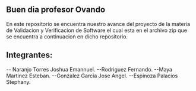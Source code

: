 ## Buen dia profesor Ovando


En este repositorio se encuentra nuestro avance del proyecto de la materia de Validacion y Verificacion de Software
el cual esta en el archivo zip que se encuentra a continuacion en dicho repositorio.



## Integrantes:
-- Naranjo Torres Joshua Emannuel.
--Rodriguez Fernando.
--Maya Martinez Esteban.
--Gonzalez Garcia Jose Angel.
--Espinoza Palacios Stephany.
